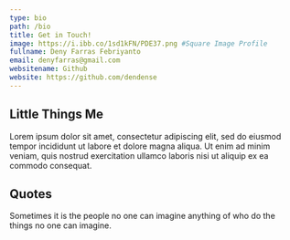 ```yaml
---
type: bio
path: /bio
title: Get in Touch!
image: https://i.ibb.co/1sd1kFN/PDE37.png #Square Image Profile
fullname: Deny Farras Febriyanto
email: denyfarras@gmail.com
websitename: Github
website: https://github.com/dendense
---
```


## Little Things Me

Lorem ipsum dolor sit amet, consectetur adipiscing elit, sed do eiusmod tempor incididunt ut labore et dolore magna aliqua. Ut enim ad minim veniam, quis nostrud exercitation ullamco laboris nisi ut aliquip ex ea commodo consequat.

## Quotes

Sometimes it is the people no one can imagine anything of who do the things no one can imagine.
